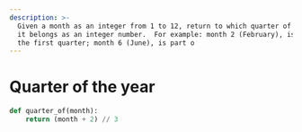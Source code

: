 ```yaml
---
description: >-
  Given a month as an integer from 1 to 12, return to which quarter of the year
  it belongs as an integer number.  For example: month 2 (February), is part of
  the first quarter; month 6 (June), is part o
---
```


# Quarter of the year

```python
def quarter_of(month):
    return (month + 2) // 3
```
